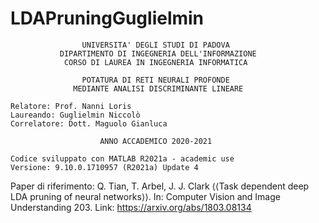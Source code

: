 # LDAPruningGuglielmin

                    UNIVERSITA' DEGLI STUDI DI PADOVA
               DIPARTIMENTO DI INGEGNERIA DELL'INFORMAZIONE
                CORSO DI LAUREA IN INGEGNERIA INFORMATICA
                    
                    POTATURA DI RETI NEURALI PROFONDE 
                  MEDIANTE ANALISI DISCRIMINANTE LINEARE
    
    Relatore: Prof. Nanni Loris
    Laureando: Guglielmin Niccolò
    Correlatore: Dott. Maguolo Gianluca

                        ANNO ACCADEMICO 2020-2021

    Codice sviluppato con MATLAB R2021a - academic use
    Versione: 9.10.0.1710957 (R2021a) Update 4
    
   Paper di riferimento: Q. Tian, T. Arbel, J. J. Clark 
   ⟨⟨Task dependent deep LDA pruning of neural networks⟩⟩.
   In: Computer Vision and Image Understanding 203.
   Link: https://arxiv.org/abs/1803.08134
